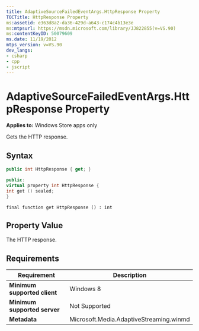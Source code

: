 ```yaml
---
title: AdaptiveSourceFailedEventArgs.HttpResponse Property
TOCTitle: HttpResponse Property
ms:assetid: e363d8a2-da36-429d-a643-c174c4b13e3e
ms:mtpsurl: https://msdn.microsoft.com/library/JJ822855(v=VS.90)
ms:contentKeyID: 50079609
ms.date: 11/19/2012
mtps_version: v=VS.90
dev_langs:
- csharp
- cpp
- jscript
---
```


# AdaptiveSourceFailedEventArgs.HttpResponse Property

**Applies to:** Windows Store apps only

Gets the HTTP response.

## Syntax

```csharp
public int HttpResponse { get; }
```

```cpp
public:
virtual property int HttpResponse {
int get () sealed;
}
```

```jscript
final function get HttpResponse () : int
```

## Property Value

The HTTP response.

## Requirements

|Requirement|Description|
|--- |--- |
|**Minimum supported client**|Windows 8|
|**Minimum supported server**|Not Supported|
|**Metadata**|Microsoft.Media.AdaptiveStreaming.winmd|
